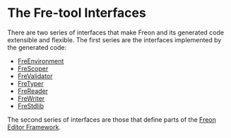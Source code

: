 # The Fre-tool Interfaces

There are two series of interfaces that make Freon and its generated code extensible and flexible. The first
series are the interfaces implemented by the generated code:

- [FreEnvironment](/Under_the_Hood/The_FreTool_Interfaces/FreEnvironment_Interface)
- [FreScoper](/Under_the_Hood/The_FreTool_Interfaces/FreScoper_Interface)
- [FreValidator](/Under_the_Hood/The_FreTool_Interfaces/FreValidator_Interface)
- [FreTyper](/Under_the_Hood/The_FreTool_Interfaces/FreTyper_Interface)
- [FreReader](/Under_the_Hood/The_FreTool_Interfaces/FreReader_Interface)
- [FreWriter](/Under_the_Hood/The_FreTool_Interfaces/FreWriter_Interface)
- [FreStdlib](/Under_the_Hood/The_FreTool_Interfaces/FreStandardlib_Interface)

The second series of interfaces are those that define parts of the
[Freon Editor Framework](/Under_the_Hood/The_Editor_Framework).
